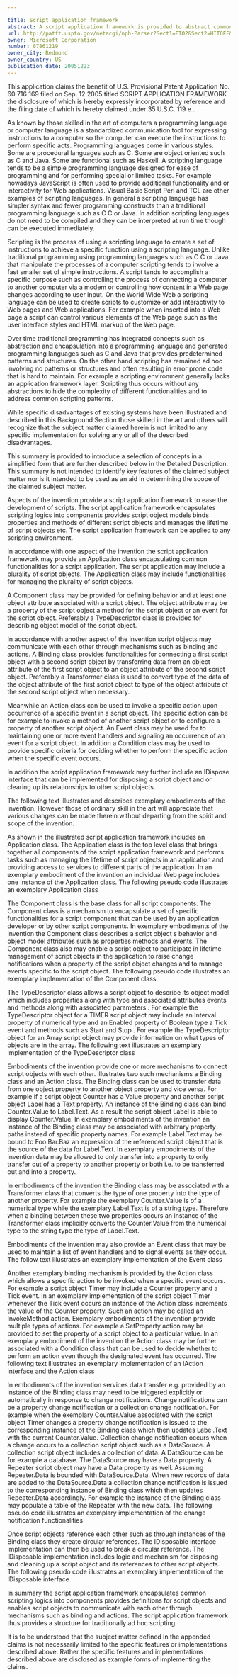 ```yaml
---

title: Script application framework
abstract: A script application framework is provided to abstract common scripting patterns and to provide a structure for scripting. The script application framework encapsulates scripting logic into script components, manages lifetime of script objects, and builds relationships among different script objects. The script application framework can be applied to any scripting environment.
url: http://patft.uspto.gov/netacgi/nph-Parser?Sect1=PTO2&Sect2=HITOFF&p=1&u=%2Fnetahtml%2FPTO%2Fsearch-adv.htm&r=1&f=G&l=50&d=PALL&S1=07861219&OS=07861219&RS=07861219
owner: Microsoft Corporation
number: 07861219
owner_city: Redmond
owner_country: US
publication_date: 20051223
---
```

This application claims the benefit of U.S. Provisional Patent Application No. 60 716 169 filed on Sep. 12 2005 titled SCRIPT APPLICATION FRAMEWORK the disclosure of which is hereby expressly incorporated by reference and the filing date of which is hereby claimed under 35 U.S.C. 119 e .

As known by those skilled in the art of computers a programming language or computer language is a standardized communication tool for expressing instructions to a computer so the computer can execute the instructions to perform specific acts. Programming languages come in various styles. Some are procedural languages such as C. Some are object oriented such as C and Java. Some are functional such as Haskell. A scripting language tends to be a simple programming language designed for ease of programming and for performing special or limited tasks. For example nowadays JavaScript is often used to provide additional functionality and or interactivity for Web applications. Visual Basic Script Perl and TCL are other examples of scripting languages. In general a scripting language has simpler syntax and fewer programming constructs than a traditional programming language such as C C or Java. In addition scripting languages do not need to be compiled and they can be interpreted at run time though can be executed immediately.

Scripting is the process of using a scripting language to create a set of instructions to achieve a specific function using a scripting language. Unlike traditional programming using programming languages such as C C or Java that manipulate the processes of a computer scripting tends to involve a fast smaller set of simple instructions. A script tends to accomplish a specific purpose such as controlling the process of connecting a computer to another computer via a modem or controlling how content in a Web page changes according to user input. On the World Wide Web a scripting language can be used to create scripts to customize or add interactivity to Web pages and Web applications. For example when inserted into a Web page a script can control various elements of the Web page such as the user interface styles and HTML markup of the Web page.

Over time traditional programming has integrated concepts such as abstraction and encapsulation into a programming language and generated programming languages such as C and Java that provides predetermined patterns and structures. On the other hand scripting has remained ad hoc involving no patterns or structures and often resulting in error prone code that is hard to maintain. For example a scripting environment generally lacks an application framework layer. Scripting thus occurs without any abstractions to hide the complexity of different functionalities and to address common scripting patterns.

While specific disadvantages of existing systems have been illustrated and described in this Background Section those skilled in the art and others will recognize that the subject matter claimed herein is not limited to any specific implementation for solving any or all of the described disadvantages.

This summary is provided to introduce a selection of concepts in a simplified form that are further described below in the Detailed Description. This summary is not intended to identify key features of the claimed subject matter nor is it intended to be used as an aid in determining the scope of the claimed subject matter.

Aspects of the invention provide a script application framework to ease the development of scripts. The script application framework encapsulates scripting logics into components provides script object models binds properties and methods of different script objects and manages the lifetime of script objects etc. The script application framework can be applied to any scripting environment.

In accordance with one aspect of the invention the script application framework may provide an Application class encapsulating common functionalities for a script application. The script application may include a plurality of script objects. The Application class may include functionalities for managing the plurality of script objects.

A Component class may be provided for defining behavior and at least one object attribute associated with a script object. The object attribute may be a property of the script object a method for the script object or an event for the script object. Preferably a TypeDescriptor class is provided for describing object model of the script object.

In accordance with another aspect of the invention script objects may communicate with each other through mechanisms such as binding and actions. A Binding class provides functionalities for connecting a first script object with a second script object by transferring data from an object attribute of the first script object to an object attribute of the second script object. Preferably a Transformer class is used to convert type of the data of the object attribute of the first script object to type of the object attribute of the second script object when necessary.

Meanwhile an Action class can be used to invoke a specific action upon occurrence of a specific event in a script object. The specific action can be for example to invoke a method of another script object or to configure a property of another script object. An Event class may be used for to maintaining one or more event handlers and signaling an occurrence of an event for a script object. In addition a Condition class may be used to provide specific criteria for deciding whether to perform the specific action when the specific event occurs.

In addition the script application framework may further include an IDispose interface that can be implemented for disposing a script object and or clearing up its relationships to other script objects.

The following text illustrates and describes exemplary embodiments of the invention. However those of ordinary skill in the art will appreciate that various changes can be made therein without departing from the spirit and scope of the invention.

As shown in the illustrated script application framework includes an Application class. The Application class is the top level class that brings together all components of the script application framework and performs tasks such as managing the lifetime of script objects in an application and providing access to services to different parts of the application. In an exemplary embodiment of the invention an individual Web page includes one instance of the Application class. The following pseudo code illustrates an exemplary Application class 

The Component class is the base class for all script components. The Component class is a mechanism to encapsulate a set of specific functionalities for a script component that can be used by an application developer or by other script components. In exemplary embodiments of the invention the Component class describes a script object s behavior and object model attributes such as properties methods and events. The Component class also may enable a script object to participate in lifetime management of script objects in the application to raise change notifications when a property of the script object changes and to manage events specific to the script object. The following pseudo code illustrates an exemplary implementation of the Component class 

The TypeDescriptor class allows a script object to describe its object model which includes properties along with type and associated attributes events and methods along with associated parameters . For example the TypeDescriptor object for a TIMER script object may include an Interval property of numerical type and an Enabled property of Boolean type a Tick event and methods such as Start and Stop . For example the TypeDescriptor object for an Array script object may provide information on what types of objects are in the array. The following text illustrates an exemplary implementation of the TypeDescriptor class 

Embodiments of the invention provide one or more mechanisms to connect script objects with each other. illustrates two such mechanisms a Binding class and an Action class. The Binding class can be used to transfer data from one object property to another object property and vice versa. For example if a script object Counter has a Value property and another script object Label has a Text property. An instance of the Binding class can bind Counter.Value to Label.Text. As a result the script object Label is able to display Counter.Value. In exemplary embodiments of the invention an instance of the Binding class may be associated with arbitrary property paths instead of specific property names. For example Label.Text may be bound to Foo.Bar.Baz an expression of the referenced script object that is the source of the data for Label.Text. In exemplary embodiments of the invention data may be allowed to only transfer into a property to only transfer out of a property to another property or both i.e. to be transferred out and into a property.

In embodiments of the invention the Binding class may be associated with a Transformer class that converts the type of one property into the type of another property. For example the exemplary Counter.Value is of a numerical type while the exemplary Label.Text is of a string type. Therefore when a binding between these two properties occurs an instance of the Transformer class implicitly converts the Counter.Value from the numerical type to the string type the type of Label.Text.

Embodiments of the invention may also provide an Event class that may be used to maintain a list of event handlers and to signal events as they occur. The follow text illustrates an exemplary implementation of the Event class 

Another exemplary binding mechanism is provided by the Action class which allows a specific action to be invoked when a specific event occurs. For example a script object Timer may include a Counter property and a Tick event. In an exemplary implementation of the script object Timer whenever the Tick event occurs an instance of the Action class increments the value of the Counter property. Such an action may be called an InvokeMethod action. Exemplary embodiments of the invention provide multiple types of actions. For example a SetProperty action may be provided to set the property of a script object to a particular value. In an exemplary embodiment of the invention the Action class may be further associated with a Condition class that can be used to decide whether to perform an action even though the designated event has occurred. The following text illustrates an exemplary implementation of an IAction interface and the Action class 

In embodiments of the invention services data transfer e.g. provided by an instance of the Binding class may need to be triggered explicitly or automatically in response to change notifications. Change notifications can be a property change notification or a collection change notification. For example when the exemplary Counter.Value associated with the script object Timer changes a property change notification is issued to the corresponding instance of the Binding class which then updates Label.Text with the current Counter.Value. Collection change notification occurs when a change occurs to a collection script object such as a DataSource. A collection script object includes a collection of data. A DataSource can be for example a database. The DataSource may have a Data property. A Repeater script object may have a Data property as well. Assuming Repeater.Data is bounded with DataSource.Data. When new records of data are added to the DataSource.Data a collection change notification is issued to the corresponding instance of Binding class which then updates Repeater.Data accordingly. For example the instance of the Binding class may populate a table of the Repeater with the new data. The following pseudo code illustrates an exemplary implementation of the change notification functionalities 

Once script objects reference each other such as through instances of the Binding class they create circular references. The IDisposable interface implementation can then be used to break a circular reference. The IDisposable implementation includes logic and mechanism for disposing and cleaning up a script object and its references to other script objects. The following pseudo code illustrates an exemplary implementation of the IDisposable interface 

In summary the script application framework encapsulates common scripting logics into components provides definitions for script objects and enables script objects to communicate with each other through mechanisms such as binding and actions. The script application framework thus provides a structure for traditionally ad hoc scripting.

It is to be understood that the subject matter defined in the appended claims is not necessarily limited to the specific features or implementations described above. Rather the specific features and implementations described above are disclosed as example forms of implementing the claims.

